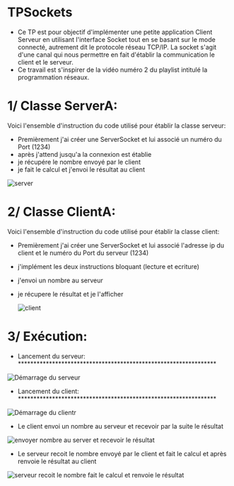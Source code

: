 # TPSockets
- Ce TP est pour objectif d'implémenter une petite application Client Serveur en utilisant l'interface Socket tout en se basant sur le mode connecté,
autrement dit le protocole réseau TCP/IP. La socket s'agit d'une canal qui nous permettre en fait d'établir la communication le client et le serveur.
- Ce travail est s'inspirer de la vidéo numéro 2 du playlist intitulé la programmation réseaux.

# 1/ Classe ServerA:
Voici l'ensemble d'instruction du code utilisé pour établir la classe serveur:
- Premièrement j'ai créer une ServerSocket et lui associé un numéro du Port (1234)
- après j'attend jusqu'a la connexion est établie
- je récupére le nombre envoyé par le client
- je fait le calcul et j'envoi le résultat au client

![server](https://user-images.githubusercontent.com/102219821/160011567-7f72e7f2-3518-46cb-a2d7-632675316edf.png)

# 2/ Classe ClientA:
Voici l'ensemble d'instruction du code utilisé pour établir la classe client:
- Premièrement j'ai créer une ServerSocket et lui associé l'adresse ip du client et le numéro du Port du serveur (1234)
- j'implément les deux instructions bloquant (lecture et ecriture)
- j'envoi un nombre au serveur
- je récupere le résultat et je l'afficher
      
   ![client](https://user-images.githubusercontent.com/102219821/160012655-7e13f48b-8305-42f5-a639-021d71f47944.png)
   
# 3/ Exécution: 
- Lancement du serveur: ****************************************************************

![Démarrage du serveur](https://user-images.githubusercontent.com/102219821/160014107-c11c94b4-265a-4174-a4c9-e71b280298f8.png)



- Lancement du client: ****************************************************************

![Démarrage du clientr](https://user-images.githubusercontent.com/102219821/160014130-c27f7b40-60f7-4288-9056-796bc79429d6.png)



- Le client envoi un nombre au serveur et recevoir par la suite le résultat

![envoyer nombre au server et recevoir le résultat](https://user-images.githubusercontent.com/102219821/160013388-8c9fb281-b615-4aa9-951f-49e728529703.png)


- Le serveur recoit le nombre envoyé par le client et fait le calcul et après renvoie le résultat au client 

![serveur recoit le nombre fait le calcul et renvoie le résultat](https://user-images.githubusercontent.com/102219821/160013670-4296b6f1-3bce-4225-bee8-127446fd0459.png)
